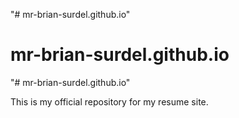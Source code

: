 "# mr-brian-surdel.github.io" 
# mr-brian-surdel.github.io
"# mr-brian-surdel.github.io" 

This is my official repository for my resume site. 

